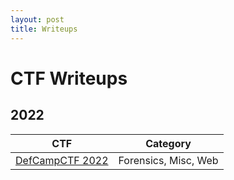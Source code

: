 ```yaml
---
layout: post
title: Writeups
---
```


# CTF Writeups

## 2022
| CTF | Category |
|---|---|
| [DefCampCTF 2022](../_posts/2022-02-13-DefCampCTF2022.md) | Forensics, Misc, Web |
